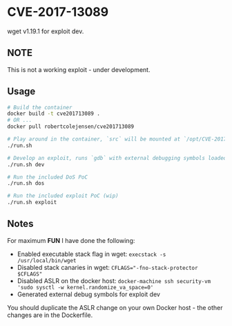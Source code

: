 # CVE-2017-13089

wget v1.19.1 for exploit dev.

## NOTE

This is not a working exploit - under development.

## Usage

```bash
# Build the container
docker build -t cve201713089 .
# OR ...
docker pull robertcolejensen/cve201713089

# Play around in the container, `src` will be mounted at `/opt/CVE-2017-13089/src`
./run.sh

# Develop an exploit, runs `gdb` with external debugging symbols loaded
./run.sh dev

# Run the included DoS PoC
./run.sh dos

# Run the included exploit PoC (wip)
./run.sh exploit
```

## Notes

For maximum **FUN** I have done the following:

* Enabled executable stack flag in wget: `execstack -s /usr/local/bin/wget`
* Disabled stack canaries in wget: `CFLAGS="-fno-stack-protector $CFLAGS"`
* Disabled ASLR on the docker host: `docker-machine ssh security-vm 'sudo sysctl -w kernel.randomize_va_space=0'`
* Generated external debug symbols for exploit dev

You should duplicate the ASLR change on your own Docker host - the other changes
are in the Dockerfile.
